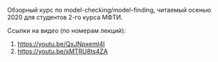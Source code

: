 Обзорный курс по model-checking/model-finding, читаемый осенью 2020 для студентов 2-го курса МФТИ.

Ссылки на видео (по номерам лекций):
1. https://youtu.be/QxJNpxemI4I
2. https://youtu.be/sMTRU8ts4ZA
